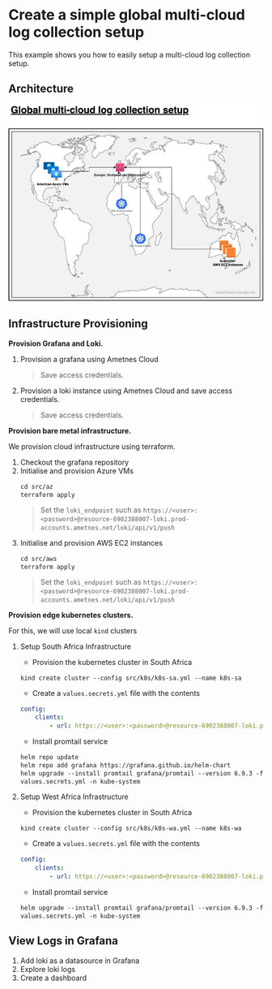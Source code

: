 # Create a simple global multi-cloud log collection setup
This example shows you how to easily setup a multi-cloud log collection setup.

## Architecture
![Global multi-cloud log collection architecture](architecture.png "Global multi-cloud log collection architecture")

## Infrastructure Provisioning

__Provision Grafana and Loki.__
1. Provision a grafana using Ametnes Cloud
    > Save access credentials.
2. Provision a loki instance using Ametnes Cloud and save access credentials.
    > Save access credentials.

__Provision bare metal infrastructure.__

We provision cloud infrastructure using terraform.

1. Checkout the grafana repository
2. Initialise and provision Azure VMs
    ```
    cd src/az
    terraform apply
    ```
    > Set the `loki_endpoint` such as `https://<user>:<password>@resource-6902388007-loki.prod-accounts.ametnes.net/loki/api/v1/push`
3. Initialise and provision AWS EC2 instances
    ```
    cd src/aws
    terraform apply
    ```
    > Set the `loki_endpoint` such as `https://<user>:<password>@resource-6902388007-loki.prod-accounts.ametnes.net/loki/api/v1/push`

__Provision edge kubernetes clusters.__

For this, we will use local `kind` clusters

1. Setup South Africa Infrastructure
    - Provision the kubernetes cluster in South Africa
    ```
    kind create cluster --config src/k8s/k8s-sa.yml --name k8s-sa
    ```
    - Create a `values.secrets.yml` file with the contents
    ```yaml
    config:
        clients:
            - url: https://<user>:<password>@resource-6902388007-loki.prod-accounts.ametnes.net/loki/api/v1/push
    ```
    - Install promtail service
    ```
    helm repo update 
    helm repo add grafana https://grafana.github.io/helm-chart
    helm upgrade --install promtail grafana/promtail --version 6.9.3 -f values.secrets.yml -n kube-system
    ```

2. Setup West Africa Infrastructure
    - Provision the kubernetes cluster in South Africa
    ```
    kind create cluster --config src/k8s/k8s-wa.yml --name k8s-wa
    ```
    - Create a `values.secrets.yml` file with the contents
    ```yaml
    config:
        clients:
            - url: https://<user>:<password>@resource-6902388007-loki.prod-accounts.ametnes.net/loki/api/v1/push
    ```
    - Install promtail service
    ```
    helm upgrade --install promtail grafana/promtail --version 6.9.3 -f values.secrets.yml -n kube-system
    ```

## View Logs in Grafana
1. Add loki as a datasource in Grafana
2. Explore loki logs
3. Create a dashboard
